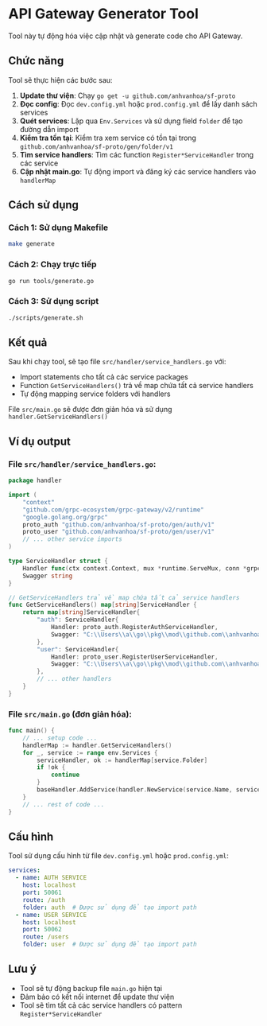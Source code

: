 # API Gateway Generator Tool

Tool này tự động hóa việc cập nhật và generate code cho API Gateway.

## Chức năng

Tool sẽ thực hiện các bước sau:

1. **Update thư viện**: Chạy `go get -u github.com/anhvanhoa/sf-proto`
2. **Đọc config**: Đọc `dev.config.yml` hoặc `prod.config.yml` để lấy danh sách services
3. **Quét services**: Lặp qua `Env.Services` và sử dụng field `folder` để tạo đường dẫn import
4. **Kiểm tra tồn tại**: Kiểm tra xem service có tồn tại trong `github.com/anhvanhoa/sf-proto/gen/folder/v1`
5. **Tìm service handlers**: Tìm các function `Register*ServiceHandler` trong các service
6. **Cập nhật main.go**: Tự động import và đăng ký các service handlers vào `handlerMap`

## Cách sử dụng

### Cách 1: Sử dụng Makefile
```bash
make generate
```

### Cách 2: Chạy trực tiếp
```bash
go run tools/generate.go
```

### Cách 3: Sử dụng script
```bash
./scripts/generate.sh
```

## Kết quả

Sau khi chạy tool, sẽ tạo file `src/handler/service_handlers.go` với:

- Import statements cho tất cả các service packages
- Function `GetServiceHandlers()` trả về map chứa tất cả service handlers
- Tự động mapping service folders với handlers

File `src/main.go` sẽ được đơn giản hóa và sử dụng `handler.GetServiceHandlers()`

## Ví dụ output

### File `src/handler/service_handlers.go`:
```go
package handler

import (
    "context"
    "github.com/grpc-ecosystem/grpc-gateway/v2/runtime"
    "google.golang.org/grpc"
    proto_auth "github.com/anhvanhoa/sf-proto/gen/auth/v1"
    proto_user "github.com/anhvanhoa/sf-proto/gen/user/v1"
    // ... other service imports
)

type ServiceHandler struct {
    Handler func(ctx context.Context, mux *runtime.ServeMux, conn *grpc.ClientConn) error
    Swagger string
}

// GetServiceHandlers trả về map chứa tất cả service handlers
func GetServiceHandlers() map[string]ServiceHandler {
    return map[string]ServiceHandler{
        "auth": ServiceHandler{
            Handler: proto_auth.RegisterAuthServiceHandler,
            Swagger: "C:\\Users\\a\\go\\pkg\\mod\\github.com\\anhvanhoa\\sf-proto@v0.0.0-20251013045441-e59a7a5395f7\\gen\\auth\\v1\\auth.swagger.json",
        },
        "user": ServiceHandler{
            Handler: proto_user.RegisterUserServiceHandler,
            Swagger: "C:\\Users\\a\\go\\pkg\\mod\\github.com\\anhvanhoa\\sf-proto@v0.0.0-20251013045441-e59a7a5395f7\\gen\\user\\v1\\user.swagger.json",
        },
        // ... other handlers
    }
}
```

### File `src/main.go` (đơn giản hóa):
```go
func main() {
    // ... setup code ...
    handlerMap := handler.GetServiceHandlers()
    for _, service := range env.Services {
        serviceHandler, ok := handlerMap[service.Folder]
        if !ok {
            continue
        }
        baseHandler.AddService(handler.NewService(service.Name, service.Route, service.Host, service.Port, serviceHandler.Swagger, serviceHandler.Handler))
    }
    // ... rest of code ...
}
```

## Cấu hình

Tool sử dụng cấu hình từ file `dev.config.yml` hoặc `prod.config.yml`:

```yaml
services:
  - name: AUTH SERVICE
    host: localhost
    port: 50061
    route: /auth
    folder: auth  # Được sử dụng để tạo import path
  - name: USER SERVICE
    host: localhost
    port: 50062
    route: /users
    folder: user  # Được sử dụng để tạo import path
```

## Lưu ý

- Tool sẽ tự động backup file `main.go` hiện tại
- Đảm bảo có kết nối internet để update thư viện
- Tool sẽ tìm tất cả các service handlers có pattern `Register*ServiceHandler`
